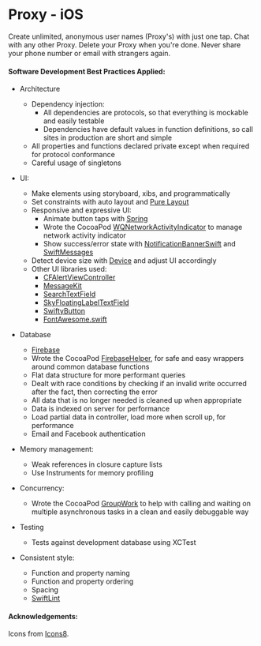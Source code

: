 # Proxy - iOS
Create unlimited, anonymous user names (Proxy's) with just one tap. Chat with any other Proxy. Delete your Proxy when you're done. Never share your phone number or email with strangers again.

#### Software Development Best Practices Applied:

- Architecture
  - Dependency injection:
    - All dependencies are protocols, so that everything is mockable and easily testable
    - Dependencies have default values in function definitions, so call sites in production are short and simple
  - All properties and functions declared private except when required for protocol conformance
  - Careful usage of singletons

- UI:
  - Make elements using storyboard, xibs, and programmatically
  - Set constraints with auto layout and [Pure Layout](https://github.com/PureLayout/PureLayout)
  - Responsive and expressive UI:
    - Animate button taps with [Spring](https://cocoapods.org/pods/Spring)
    - Wrote the CocoaPod [WQNetworkActivityIndicator](https://github.com/quanvo87/WQNetworkActivityIndicator) to manage network activity indicator
    - Show success/error state with [NotificationBannerSwift](https://github.com/Daltron/NotificationBanner) and [SwiftMessages](https://github.com/SwiftKickMobile/SwiftMessages)
  - Detect device size with [Device]() and adjust UI accordingly
  - Other UI libraries used:
    - [CFAlertViewController](https://github.com/Codigami/CFAlertViewController)
    - [MessageKit](https://cocoapods.org/pods/MessageKit)
    - [SearchTextField](https://github.com/apasccon/SearchTextField)
    - [SkyFloatingLabelTextField](https://github.com/Skyscanner/SkyFloatingLabelTextField)
    - [SwiftyButton](https://github.com/TakeScoop/SwiftyButton)
    - [FontAwesome.swift](https://github.com/thii/FontAwesome.swift)

- Database
  - [Firebase](https://firebase.google.com/)
  - Wrote the CocoaPod [FirebaseHelper](https://github.com/quanvo87/FirebaseHelper), for safe and easy wrappers around common database functions
  - Flat data structure for more performant queries
  - Dealt with race conditions by checking if an invalid write occurred after the fact, then correcting the error
  - All data that is no longer needed is cleaned up when appropriate
  - Data is indexed on server for performance
  - Load partial data in controller, load more when scroll up, for performance
  - Email and Facebook authentication

- Memory management:
  - Weak references in closure capture lists
  - Use Instruments for memory profiling

- Concurrency:
  - Wrote the CocoaPod [GroupWork](https://github.com/quanvo87/GroupWork) to help with calling and waiting on multiple asynchronous tasks in a clean and easily debuggable way

- Testing
  - Tests against development database using XCTest

- Consistent style:
  - Function and property naming
  - Function and property ordering
  - Spacing
  - [SwiftLint](https://github.com/realm/SwiftLint)

#### Acknowledgements:

Icons from [Icons8](https://icons8.com/).
